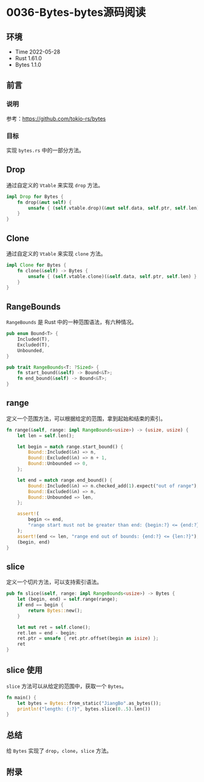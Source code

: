 # 0036-Bytes-bytes源码阅读

## 环境

- Time 2022-05-28
- Rust 1.61.0
- Bytes 1.1.0

## 前言

### 说明

参考：<https://github.com/tokio-rs/bytes>

### 目标

实现 `bytes.rs` 中的一部分方法。

## Drop

通过自定义的 `Vtable` 来实现 `drop` 方法。

```rust
impl Drop for Bytes {
    fn drop(&mut self) {
        unsafe { (self.vtable.drop)(&mut self.data, self.ptr, self.len) }
    }
}
```

## Clone

通过自定义的 `Vtable` 来实现 `clone` 方法。

```rust
impl Clone for Bytes {
    fn clone(&self) -> Bytes {
        unsafe { (self.vtable.clone)(&self.data, self.ptr, self.len) }
    }
}
```

## RangeBounds

`RangeBounds` 是 Rust 中的一种范围语法，有六种情况。

```rust
pub enum Bound<T> {
    Included(T),
    Excluded(T),
    Unbounded,
}

pub trait RangeBounds<T: ?Sized> {
    fn start_bound(&self) -> Bound<&T>;
    fn end_bound(&self) -> Bound<&T>;
}
```

## range

定义一个范围方法，可以根据给定的范围，拿到起始和结束的索引。

```rust
fn range(&self, range: impl RangeBounds<usize>) -> (usize, usize) {
    let len = self.len();

    let begin = match range.start_bound() {
        Bound::Included(&n) => n,
        Bound::Excluded(&n) => n + 1,
        Bound::Unbounded => 0,
    };

    let end = match range.end_bound() {
        Bound::Included(&n) => n.checked_add(1).expect("out of range"),
        Bound::Excluded(&n) => n,
        Bound::Unbounded => len,
    };

    assert!(
        begin <= end,
        "range start must not be greater than end: {begin:?} <= {end:?}"
    );
    assert!(end <= len, "range end out of bounds: {end:?} <= {len:?}");
    (begin, end)
}
```

## slice

定义一个切片方法，可以支持索引语法。

```rust
pub fn slice(&self, range: impl RangeBounds<usize>) -> Bytes {
    let (begin, end) = self.range(range);
    if end == begin {
        return Bytes::new();
    }

    let mut ret = self.clone();
    ret.len = end - begin;
    ret.ptr = unsafe { ret.ptr.offset(begin as isize) };
    ret
}
```

## slice 使用

`slice` 方法可以从给定的范围中，获取一个 `Bytes`。

```rust
fn main() {
    let bytes = Bytes::from_static("JiangBo".as_bytes());
    println!("length: {:?}", bytes.slice(0..5).len())
}
```

## 总结

给 `Bytes` 实现了 `drop`，`clone`，`slice` 方法。

## 附录
